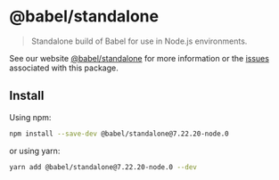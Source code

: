 # @babel/standalone

> Standalone build of Babel for use in Node.js environments.

See our website [@babel/standalone](https://babeljs.io/docs/babel-standalone) for more information or the [issues](https://github.com/babel/babel/issues?utf8=%E2%9C%93&q=is%3Aissue+label%3A%22pkg%3A%20standalone%22+is%3Aopen) associated with this package.

## Install

Using npm:

```sh
npm install --save-dev @babel/standalone@7.22.20-node.0
```

or using yarn:

```sh
yarn add @babel/standalone@7.22.20-node.0 --dev
```
